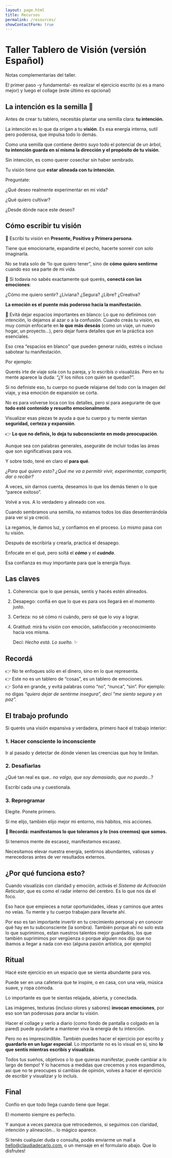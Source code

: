 ```yaml
---
layout: page.html
title: Recursos
permalink: /resources/
showContactForm: true
---
```

# Taller Tablero de Visión (versión Español)

Notas complementarias del taller.

El primer paso -y fundamental- es realizar el ejercicio escrito (si es a mano mejor) y luego el collage (este último es opcional)

## La intención es la semilla 🌱

Antes de crear tu tablero, necesitás plantar una semilla clara: **tu intención.**

La intención es lo que da origen a tu **visión**. Es esa energía interna, sutil pero poderosa, que impulsa todo lo demás.

Como una semilla que contiene dentro suyo todo el potencial de un árbol, **tu intención guarda en sí misma la dirección y el propósito de tu visión**.

Sin intención, es como querer cosechar sin haber sembrado.

Tu visión tiene que **estar alineada con tu intención**.

Preguntate:

 ¿Qué deseo realmente experimentar en mi vida?

¿Qué quiero cultivar?

¿Desde dónde nace este deseo?

## Cómo escribir tu visión

💫 Escribí tu visión en **Presente, Positivo y Primera persona**.

Tiene que emocionarte, expandirte el pecho, hacerte sonreír con solo imaginarla.

No se trata solo de “lo que quiero tener”, sino de **cómo quiero sentirme** cuando eso sea parte de mi vida.

💫 Si todavía no sabés exactamente qué querés, **conectá con las emociones**:

 ¿Cómo me quiero sentir? ¿Liviana? ¿Segura? ¿Libre? ¿Creativa?

 **La emoción es el puente más poderoso hacia la manifestación**.

💫 Evitá dejar espacios importantes en blanco: Lo que no definimos con intención, lo dejamos al azar o a la confusión. Cuando creás tu visión, es muy común enfocarte en **lo que más deseás** (como un viaje, un nuevo hogar, un proyecto…), pero dejar fuera detalles que en la práctica son esenciales.

Eso crea “espacios en blanco” que pueden generar ruido, estrés o incluso sabotear tu manifestación.

Por ejemplo:

Querés irte de viaje sola con tu pareja, y lo escribís o visualizás. Pero en tu mente aparece la duda: “¿Y los niños con quién se quedan?”.

Si no definiste eso, tu cuerpo no puede relajarse del todo con la imagen del viaje, y esa emoción de expansión se corta.

No es para volverse loca con los detalles, pero sí para asegurarte de que **todo esté contenido y resuelto emocionalmente**.

Visualizar esas piezas te ayuda a que tu cuerpo y tu mente sientan **seguridad, certeza y expansión**.

👉 **Lo que no definís, lo deja tu subconsciente en modo preocupación**.

Aunque sea con palabras generales, aseguráte de incluir todas las áreas que son significativas para vos.

Y sobre todo, tené en claro el **para qué**.

*¿Para qué quiero esto? ¿Qué me va a permitir vivir, experimentar, compartir, dar o recibir?*

A veces, sin darnos cuenta, deseamos lo que los demás tienen o lo que “parece exitoso”.

Volvé a vos. A lo verdadero y alineado con *vos*.

Cuando sembramos una semilla, no estamos todos los días desenterrándola para ver si ya creció.

La regamos, le damos luz, y confiamos en el proceso. Lo mismo pasa con tu visión.

Después de escribirla y crearla, practicá el desapego.

Enfocate en el qué, pero soltá el ***cómo*** y el ***cuándo***.

Esa confianza es muy importante para que la energía fluya.

## Las claves

1. Coherencia: que lo que pensás, sentís y hacés estén alineados.
2. Desapego: confiá en que lo que es para vos llegará en el momento justo.
3. Certeza: no sé cómo ni cuándo, pero sé que lo voy a lograr.
4. Gratitud: mirá tu visión con emoción, satisfacción y reconocimiento hacia vos misma. 

   Decí: *Hecho está. Lo suelto.* ✨

## Recordá

👉 No te enfoques sólo en el dinero, sino en lo que representa.\
👉 Este no es un tablero de “cosas”, es un tablero de emociones.\
👉 Soñá en grande, y evitá palabras como “no”, “nunca”, “sin”. Por ejemplo: no digas *“quiero dejar de sentirme insegura”, decí “me siento segura y en paz”.*

## El trabajo profundo

Si querés una visión expansiva y verdadera, primero hacé el trabajo interior:

### 1. Hacer consciente lo inconsciente

Ir al pasado y detectar de dónde vienen las creencias que hoy te limitan.

### 2. Desafiarlas

¿Qué tan real es que.. *no valgo, que soy demasiado, que no puedo*…?

Escribí cada una y cuestionala.

### 3. Reprogramar

Elegite. Ponete primero.

Si me elijo, también elijo mejor mi entorno, mis hábitos, mis acciones.

**🙌 Recordá: manifestamos lo que toleramos y lo (nos creemos) que somos.**

Si tenemos mente de escasez, manifestamos escasez.

Necesitamos elevar nuestra energía, sentirnos abundantes, valiosas y merecedoras antes de ver resultados externos.

## ¿Por qué funciona esto?

Cuando visualizás con claridad y emoción, activás el *Sistema de Activación Reticular*, que es como el radar interno del cerebro. Es lo que nos da el foco.

Eso hace que empieces a notar oportunidades, ideas y caminos que antes no veías. Tu mente y tu cuerpo trabajan para llevarte ahí.

Por eso es tan importante invertir en tu crecimiento personal y en conocer qué hay en tu subconsciente (la sombra). También porque ahi no solo esta lo que suprimimos, estan nuestros talentos mejor guardados, los que también suprimimos por vergüenza o porque alguien nos dijo que no ibamos a llegar a nada con eso (alguna pasión artística, por ejemplo)

## Ritual 

Hacé este ejercicio en un espacio que se sienta abundante para vos.

Puede ser en una cafetería que te inspire, o en casa, con una vela, música suave, y ropa cómoda.

Lo importante es que te sientas relajada, abierta, y conectada.

Las imágenes, texturas (incluso olores y sabores) **invocan emociones**, por eso son tan poderosas para anclar tu visión. 

Hacer el collage y verlo a diario (como fondo de pantalla o colgado en la pared) puede ayudarte a mantener viva la energía de tu intención.

Pero no es imprescindible. También puedes hacer el ejercicio por escrito y **guardarlo en un lugar especial**. Lo importante no es lo visual en sí, sino **lo que sentís mientras escribís y visualizás**.

Todos tus sueños, objetivos o lo que quieras manifestar, puede cambiar a lo largo de tiempo! Y lo hacemos a medidas que crecemos y nos expandimos, asi que no te preocupes si cambias de opinión, volves a hacer el ejercicio de escribir y visualizar y lo incluís.

## Final

Confío en que todo llega cuando tiene que llegar.

El momento siempre es perfecto.

Y aunque a veces parezca que retrocedemos, si seguimos con claridad, intención y alineación… lo mágico aparece.

Si tenés cualquier duda o consulta, podés enviarme un mail a hello@claudiadecarlo.com, o un mensaje en el formulario abajo. Que lo disfrutes!
